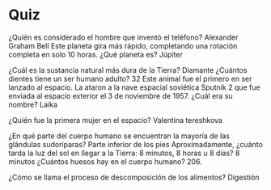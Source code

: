 # Quiz

¿Quién es considerado el hombre que inventó el teléfono? Alexander Graham Bell
Este planeta gira más rápido, completando una rotación completa en solo 10 horas. ¿Qué planeta es? Júpiter

¿Cuál es la sustancia natural más dura de la Tierra? Diamante
¿Cuántos dientes tiene un ser humano adulto? 32
Este animal fue el primero en ser lanzado al espacio. La ataron a la nave espacial soviética Sputnik 2 que fue enviada al espacio exterior el 3 de noviembre de 1957. ¿Cuál era su nombre? Laika

¿Quién fue la primera mujer en el espacio? Valentina tereshkova

¿En qué parte del cuerpo humano se encuentran la mayoría de las glándulas sudoríparas? Parte inferior de los pies
Aproximadamente, ¿cuánto tarda la luz del sol en llegar a la Tierra: 8 minutos, 8 horas u 8 días? 8 minutos
¿Cuántos huesos hay en el cuerpo humano? 206.

¿Cómo se llama el proceso de descomposición de los alimentos? Digestión